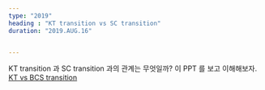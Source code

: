 ```yaml
---
type: "2019"
heading : "KT transition vs SC transition"
duration: "2019.AUG.16"


---
```

 
 
 KT transition 과 SC transition 과의 관계는 무엇일까? 이 PPT 를 보고 이해해보자. [KT vs BCS transition](/imgages/KT-BCS.pdf)